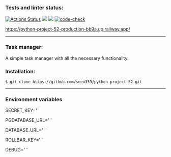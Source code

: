 ### Tests and linter status:
[![Actions Status](https://github.com/seeu359/python-project-52/workflows/hexlet-check/badge.svg)](https://github.com/seeu359/python-project-52/actions)
<a href="https://codeclimate.com/github/seeu359/python-project-52/maintainability"><img src="https://api.codeclimate.com/v1/badges/8bb7b01a6a9e8518461b/maintainability" /></a>
<a href="https://codeclimate.com/github/seeu359/python-project-52/test_coverage"><img src="https://api.codeclimate.com/v1/badges/8bb7b01a6a9e8518461b/test_coverage" /></a>
[![code-check](https://github.com/seeu359/python-project-52/actions/workflows/unittest_linter_check.yml/badge.svg)](https://github.com/seeu359/python-project-52/actions/workflows/unittest_linter_check.yml)

https://python-project-52-production-bb9a.up.railway.app/

---

### Task manager:
A simple task manager with all the necessary functionality.

### Installation:

``$ git clone https://github.com/seeu359/python-project-52.git``

---

### Environment variables

SECRET_KEY=' '

PGDATABASE_URL=' '

DATABASE_URL=' '

ROLLBAR_KEY=' '

DEBUG=' ' 
